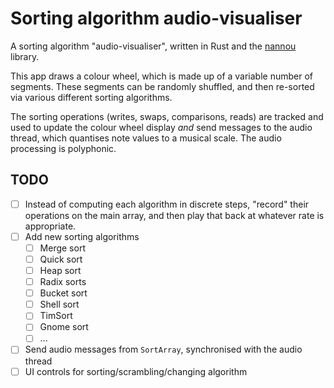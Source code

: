 # Sorting algorithm audio-visualiser

A sorting algorithm "audio-visualiser", written in Rust and the [nannou](https://github.com/nannou-org/nannou) library.

This app draws a colour wheel, which is made up of a variable number of segments. These segments can be randomly shuffled, and then re-sorted via various different sorting algorithms.

The sorting operations (writes, swaps, comparisons, reads) are tracked and used to update the colour wheel display *and* send messages to the audio thread, which quantises note values to a musical scale. The audio processing is polyphonic.

## TODO

- [ ] Instead of computing each algorithm in discrete steps, "record" their operations on the main array, and then play that back at whatever rate is appropriate.
- [ ] Add new sorting algorithms
    - [ ] Merge sort
    - [ ] Quick sort
    - [ ] Heap sort
    - [ ] Radix sorts
    - [ ] Bucket sort
    - [ ] Shell sort
    - [ ] TimSort
    - [ ] Gnome sort
    - [ ] ...
- [ ] Send audio messages from `SortArray`, synchronised with the audio thread
- [ ] UI controls for sorting/scrambling/changing algorithm
